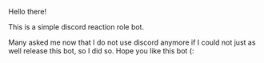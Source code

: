Hello there!

This is a simple discord reaction role bot.

Many asked me now that I do not use discord anymore if I could not just as well release this bot, so I did so.
Hope you like this bot (:
